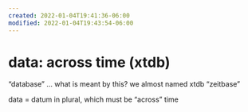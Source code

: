 ```yaml
---
created: 2022-01-04T19:41:36-06:00
modified: 2022-01-04T19:43:54-06:00
---
```


# data: across time (xtdb)

“database” … what is meant by this? we almost named xtdb “zeitbase”

data = datum in plural, which must be “across” time
